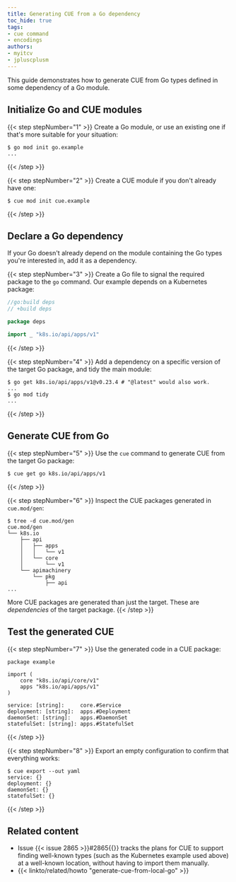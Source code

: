 ```yaml
---
title: Generating CUE from a Go dependency
toc_hide: true
tags:
- cue command
- encodings
authors:
- myitcv
- jpluscplusm
---
```


This guide demonstrates how to generate CUE from Go types defined in some
dependency of a Go module.

## Initialize Go and CUE modules

{{< step stepNumber="1" >}}
Create a Go module, or use an existing one if that's more suitable for your situation:

```text { title="TERMINAL" codeToCopy="Z28gbW9kIGluaXQgZ28uZXhhbXBsZQ==" }
$ go mod init go.example
...
```
{{< /step >}}

{{< step stepNumber="2" >}}
Create a CUE module if you don't already have one:

```text { title="TERMINAL" codeToCopy="Y3VlIG1vZCBpbml0IGN1ZS5leGFtcGxl" }
$ cue mod init cue.example
```
{{< /step >}}

## Declare a Go dependency

If your Go doesn't already depend on the module containing the Go types
you're interested in, add it as a dependency.

{{< step stepNumber="3" >}}
Create a Go file to signal the required package to the `go` command.
Our example depends on a Kubernetes package:

```go { title="deps.go" }
//go:build deps
// +build deps

package deps

import _ "k8s.io/api/apps/v1"
```
{{< /step >}}

{{< step stepNumber="4" >}}
Add a dependency on a specific version of the target Go package,
and tidy the main module:

```text { title="TERMINAL" codeToCopy="Z28gZ2V0IGs4cy5pby9hcGkvYXBwcy92MUB2MC4yMy40ICMgIkBsYXRlc3QiIHdvdWxkIGFsc28gd29yay4KZ28gbW9kIHRpZHk=" }
$ go get k8s.io/api/apps/v1@v0.23.4 # "@latest" would also work.
...
$ go mod tidy
...
```
{{< /step >}}

## Generate CUE from Go

{{< step stepNumber="5" >}}
Use the `cue` command to generate CUE from the target Go package:

```text { title="TERMINAL" codeToCopy="Y3VlIGdldCBnbyBrOHMuaW8vYXBpL2FwcHMvdjE=" }
$ cue get go k8s.io/api/apps/v1
```
{{< /step >}}

{{< step stepNumber="6" >}}
Inspect the CUE packages generated in `cue.mod/gen`:

```text { title="TERMINAL" codeToCopy="dHJlZSAtZCBjdWUubW9kL2dlbg==" }
$ tree -d cue.mod/gen
cue.mod/gen
└── k8s.io
    ├── api
    │   ├── apps
    │   │   └── v1
    │   └── core
    │       └── v1
    └── apimachinery
        └── pkg
            ├── api
...
```

More CUE packages are generated than just the target.
These are *dependencies* of the target package.
{{< /step >}}

## Test the generated CUE

{{< step stepNumber="7" >}}
Use the generated code in a CUE package:

```cue { title="example.cue" }
package example

import (
	core "k8s.io/api/core/v1"
	apps "k8s.io/api/apps/v1"
)

service: [string]:     core.#Service
deployment: [string]:  apps.#Deployment
daemonSet: [string]:   apps.#DaemonSet
statefulSet: [string]: apps.#StatefulSet
```
{{< /step >}}

{{< step stepNumber="8" >}}
Export an empty configuration to confirm that everything works:

```text { title="TERMINAL" codeToCopy="Y3VlIGV4cG9ydCAtLW91dCB5YW1s" }
$ cue export --out yaml
service: {}
deployment: {}
daemonSet: {}
statefulSet: {}
```
{{< /step >}}

## Related content

- Issue {{< issue 2865 >}}#2865{{</issue>}} tracks the plans for CUE to support
  finding well-known types (such as the Kubernetes example used above) at a
  well-known location, without having to import them manually.
- {{< linkto/related/howto "generate-cue-from-local-go" >}}
